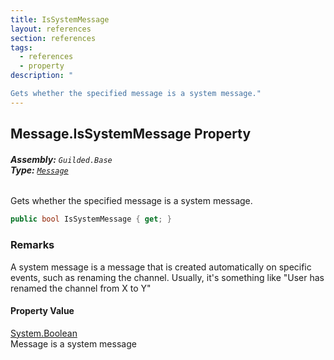 ```yaml
---
title: IsSystemMessage
layout: references
section: references
tags:
  - references
  - property
description: "

Gets whether the specified message is a system message."
---
```


## Message.IsSystemMessage Property
###### **Assembly:** `Guilded.Base`<br/>**Type:** [`Message`](Message.md 'Guilded.Base.Content.Message')

Gets whether the specified message is a system message.

```csharp
public bool IsSystemMessage { get; }
```

### Remarks
  
A system message is a message that is created automatically on specific events, such as renaming the channel. Usually, it's something like "User has renamed the channel from X to Y"

#### Property Value
[System.Boolean](https://docs.microsoft.com/en-us/dotnet/api/System.Boolean 'System.Boolean')  
Message is a system message